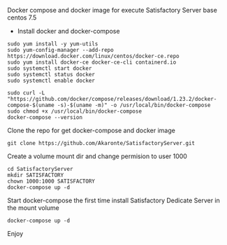 Docker compose and docker image for execute Satisfactory Server base centos 7.5
- Install docker and docker-compose

```
sudo yum install -y yum-utils
sudo yum-config-manager --add-repo https://download.docker.com/linux/centos/docker-ce.repo
sudo yum install docker-ce docker-ce-cli containerd.io
sudo systemctl start docker
sudo systemctl status docker
sudo systemctl enable docker
```
```
sudo curl -L "https://github.com/docker/compose/releases/download/1.23.2/docker-compose-$(uname -s)-$(uname -m)" -o /usr/local/bin/docker-compose
sudo chmod +x /usr/local/bin/docker-compose
docker-compose --version
```
Clone the repo for get docker-compose and docker image
```
git clone https://github.com/Akaronte/SatisfactoryServer.git
```

Create a volume mount dir and change permision to user 1000
```
cd SatisfactoryServer
mkdir SATISFACTORY
chown 1000:1000 SATISFACTORY
docker-compose up -d
```
Start docker-compose the first time install Satisfactory Dedicate Server in the mount volume
```
docker-compose up -d
```

Enjoy
